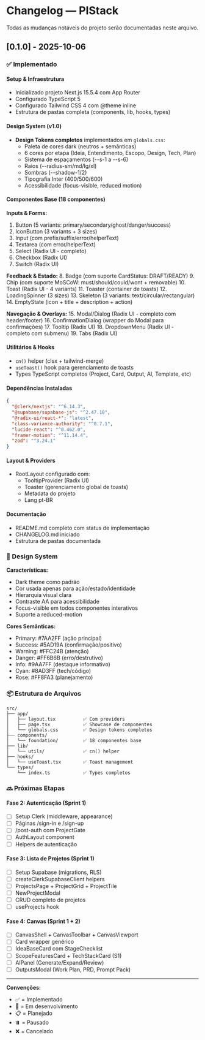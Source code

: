# Changelog — PIStack

Todas as mudanças notáveis do projeto serão documentadas neste arquivo.

## [0.1.0] - 2025-10-06

### ✅ Implementado

#### Setup & Infraestrutura
- Inicializado projeto Next.js 15.5.4 com App Router
- Configurado TypeScript 5
- Configurado Tailwind CSS 4 com @theme inline
- Estrutura de pastas completa (components, lib, hooks, types)

#### Design System (v1.0)
- **Design Tokens completos** implementados em `globals.css`:
  - Paleta de cores dark (neutros + semânticas)
  - 6 cores por etapa (Ideia, Entendimento, Escopo, Design, Tech, Plan)
  - Sistema de espaçamentos (--s-1 a --s-6)
  - Raios (--radius-sm/md/lg/xl)
  - Sombras (--shadow-1/2)
  - Tipografia Inter (400/500/600)
  - Acessibilidade (focus-visible, reduced motion)

#### Componentes Base (18 componentes)

**Inputs & Forms:**
1. Button (5 variants: primary/secondary/ghost/danger/success)
2. IconButton (3 variants + 3 sizes)
3. Input (com prefix/suffix/error/helperText)
4. Textarea (com error/helperText)
5. Select (Radix UI - completo)
6. Checkbox (Radix UI)
7. Switch (Radix UI)

**Feedback & Estado:**
8. Badge (com suporte CardStatus: DRAFT/READY)
9. Chip (com suporte MoSCoW: must/should/could/wont + removable)
10. Toast (Radix UI - 4 variants)
11. Toaster (container de toasts)
12. LoadingSpinner (3 sizes)
13. Skeleton (3 variants: text/circular/rectangular)
14. EmptyState (icon + title + description + action)

**Navegação & Overlays:**
15. Modal/Dialog (Radix UI - completo com header/footer)
16. ConfirmationDialog (wrapper do Modal para confirmações)
17. Tooltip (Radix UI)
18. DropdownMenu (Radix UI - completo com submenu)
19. Tabs (Radix UI)

#### Utilitários & Hooks
- `cn()` helper (clsx + tailwind-merge)
- `useToast()` hook para gerenciamento de toasts
- Types TypeScript completos (Project, Card, Output, AI, Template, etc)

#### Dependências Instaladas
```json
{
  "@clerk/nextjs": "^6.14.3",
  "@supabase/supabase-js": "^2.47.10",
  "@radix-ui/react-*": "latest",
  "class-variance-authority": "^0.7.1",
  "lucide-react": "^0.462.0",
  "framer-motion": "^11.14.4",
  "zod": "^3.24.1"
}
```

#### Layout & Providers
- RootLayout configurado com:
  - TooltipProvider (Radix UI)
  - Toaster (gerenciamento global de toasts)
  - Metadata do projeto
  - Lang pt-BR

#### Documentação
- README.md completo com status de implementação
- CHANGELOG.md iniciado
- Estrutura de pastas documentada

### 🎨 Design System

**Características:**
- Dark theme como padrão
- Cor usada apenas para ação/estado/identidade
- Hierarquia visual clara
- Contraste AA para acessibilidade
- Focus-visible em todos componentes interativos
- Suporte a reduced-motion

**Cores Semânticas:**
- Primary: #7AA2FF (ação principal)
- Success: #5AD19A (confirmação/positivo)
- Warning: #FFC24B (atenção)
- Danger: #FF6B6B (erro/destrutivo)
- Info: #9AA7FF (destaque informativo)
- Cyan: #8AD3FF (tech/código)
- Rose: #FF8FA3 (planejamento)

### 📦 Estrutura de Arquivos

```
src/
├── app/
│   ├── layout.tsx          ✅ Com providers
│   ├── page.tsx            ✅ Showcase de componentes
│   └── globals.css         ✅ Design tokens completos
├── components/
│   └── foundation/         ✅ 18 componentes base
├── lib/
│   └── utils/              ✅ cn() helper
├── hooks/
│   └── useToast.tsx        ✅ Toast management
└── types/
    └── index.ts            ✅ Types completos
```

### 🔜 Próximas Etapas

#### Fase 2: Autenticação (Sprint 1)
- [ ] Setup Clerk (middleware, appearance)
- [ ] Páginas /sign-in e /sign-up
- [ ] /post-auth com ProjectGate
- [ ] AuthLayout component
- [ ] Helpers de autenticação

#### Fase 3: Lista de Projetos (Sprint 1)
- [ ] Setup Supabase (migrations, RLS)
- [ ] createClerkSupabaseClient helpers
- [ ] ProjectsPage + ProjectGrid + ProjectTile
- [ ] NewProjectModal
- [ ] CRUD completo de projetos
- [ ] useProjects hook

#### Fase 4: Canvas (Sprint 1 + 2)
- [ ] CanvasShell + CanvasToolbar + CanvasViewport
- [ ] Card wrapper genérico
- [ ] IdeaBaseCard com StageChecklist
- [ ] ScopeFeaturesCard + TechStackCard (S1)
- [ ] AIPanel (Generate/Expand/Review)
- [ ] OutputsModal (Work Plan, PRD, Prompt Pack)

---

**Convenções:**
- ✅ = Implementado
- 🔄 = Em desenvolvimento
- 📋 = Planejado
- ⏸️ = Pausado
- ❌ = Cancelado



